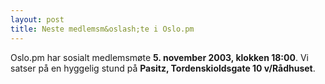 ```yaml
---
layout: post
title: Neste medlemsm&oslash;te i Oslo.pm
---
```

<p>Oslo.pm har sosialt medlemsmøte <strong>5. november 2003, klokken
18:00</strong>. Vi satser på en hyggelig stund på <strong>Pasitz,
Tordenskioldsgate 10 v/Rådhuset</strong>.</p>

